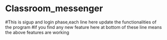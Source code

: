 # Classroom_messenger
#This is sigup and login phase,each line here update the functionalities of the program
#if you find any new feature here at bottom of these line means the above features are working
